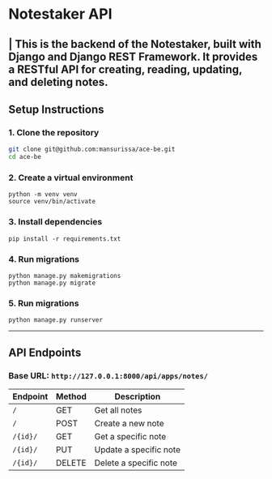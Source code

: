 # Notestaker API

## | This is the backend of the **Notestaker**, built with **Django** and **Django REST Framework**. It provides a RESTful API for creating, reading, updating, and deleting notes.

## Setup Instructions

### 1. Clone the repository

```bash
git clone git@github.com:mansurissa/ace-be.git
cd ace-be
```

### 2. Create a virtual environment

```
python -m venv venv
source venv/bin/activate
```

### 3. Install dependencies

```
pip install -r requirements.txt
```

### 4. Run migrations

```
python manage.py makemigrations
python manage.py migrate
```

### 5. Run migrations

```
python manage.py runserver
```

---

## API Endpoints

### Base URL: `http://127.0.0.1:8000/api/apps/notes/`

| Endpoint | Method | Description            |
| -------- | ------ | ---------------------- |
| `/`      | GET    | Get all notes          |
| `/`      | POST   | Create a new note      |
| `/{id}/` | GET    | Get a specific note    |
| `/{id}/` | PUT    | Update a specific note |
| `/{id}/` | DELETE | Delete a specific note |
